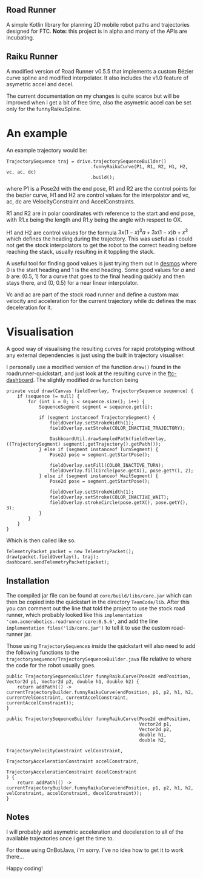 ## Road Runner

A simple Kotlin library for planning 2D mobile robot paths and trajectories designed for FTC. **Note:** this project is in alpha and many of the APIs are incubating.

## Raiku Runner

A modified version of Road Runner v0.5.5 that implements a custom Bézier curve spline and modified interpolator. It also includes the v1.0 feature of asymetric accel and decel.

The current documentation on my changes is quite scarce but will be improved when i get a bit of free time, also the asymetric accel can be set only for the funnyRaikuSpline.

# An example
An example trajectory would be:
```
TrajectorySequence traj = drive.trajectorySequenceBuilder()
                               .funnyRaikuCurve(P1, R1, R2, H1, H2, vc, ac, dc)
                               .build();
```

where P1 is a Pose2d with the end pose, R1 and R2 are the control points for the bezier curve, H1 and H2 are control values for the interpolator and vc, ac, dc are VelocityConstraint and AccelConstraints.

R1 and R2 are in polar coordinates with reference to the start and end pose, with R1.x being the length and R1.y being the angle with respect to OX.

H1 and H2 are control values for the formula $3x(1-x)^3a + 3x(1-x)b + x^3$ which defines the heading during the trajectory. This was useful as i could not get the stock interpolators to get the robot to the correct heading before reaching the stack, usually resulting in it toppling the stack.

A useful tool for finding good values is just trying them out in [desmos](https://www.desmos.com/calculator/9nigdxolvm) where 0 is the start heading and 1 is the end heading. Some good values for $a$ and $b$ are: (0.5, 1) for a curve that goes to the final heading quickly and then stays there, and (0, 0.5) for a near linear interpolator. 

Vc and ac are part of the stock road runner and define a custom max velocity and acceleration for the current trajectory while dc defines the max deceleration for it.

# Visualisation

A good way of visualising the resulting curves for rapid prototyping without any external dependencies is just using the built in trajectory visualiser.

I personally use a modified version of the function ``draw()`` found in the roadrunner-quickstart, and just look at the resulting curve in the [ftc-dashboard](https://github.com/acmerobotics/ftc-dashboard). The slightly modified ``draw`` function being
```
private void draw(Canvas fieldOverlay, TrajectorySequence sequence) {
    if (sequence != null) {
        for (int i = 0; i < sequence.size(); i++) {
            SequenceSegment segment = sequence.get(i);

            if (segment instanceof TrajectorySegment) {
                fieldOverlay.setStrokeWidth(1);
                fieldOverlay.setStroke(COLOR_INACTIVE_TRAJECTORY);

                DashboardUtil.drawSampledPath(fieldOverlay, ((TrajectorySegment) segment).getTrajectory().getPath());
            } else if (segment instanceof TurnSegment) {
                Pose2d pose = segment.getStartPose();

                fieldOverlay.setFill(COLOR_INACTIVE_TURN);
                fieldOverlay.fillCircle(pose.getX(), pose.getY(), 2);
            } else if (segment instanceof WaitSegment) {
                Pose2d pose = segment.getStartPose();

                fieldOverlay.setStrokeWidth(1);
                fieldOverlay.setStroke(COLOR_INACTIVE_WAIT);
                fieldOverlay.strokeCircle(pose.getX(), pose.getY(), 3);
            }
        }
    }
}
```
Which is then called like so.
```
TelemetryPacket packet = new TelemetryPacket();
draw(packet.fieldOverlay(), traj);
dashboard.sendTelemetryPacket(packet);
```

## Installation

The compiled jar file can be found at ``core/build/libs/core.jar`` which can then be copied into the quickstart in the directory ``TeamCode/lib``. After this you can comment out the line that told the project to use the stock road runner, which probably looked like this ``implementation 'com.acmerobotics.roadrunner:core:0.5.6'``, and add the line ``implementation files('lib/core.jar')`` to tell it to use the custom road-runner jar.

Those using ``TrajectorySequence``s inside the quickstart will also need to add the following functions to the ``trajectorysequence/TrajectorySequenceBuilder.java`` file relative to where the code for the robot usually goes.

```
public TrajectorySequenceBuilder funnyRaikuCurve(Pose2d endPosition, Vector2d p1, Vector2d p2, double h1, double h2) {
    return addPath(() -> currentTrajectoryBuilder.funnyRaikuCurve(endPosition, p1, p2, h1, h2, currentVelConstraint, currentAccelConstraint, currentAccelConstraint));
}

public TrajectorySequenceBuilder funnyRaikuCurve(Pose2d endPosition,
                                                 Vector2d p1,
                                                 Vector2d p2,
                                                 double h1,
                                                 double h2,
                                                 TrajectoryVelocityConstraint velConstraint,
                                                 TrajectoryAccelerationConstraint accelConstraint,
                                                 TrajectoryAccelerationConstraint decelConstraint
) {
    return addPath(() -> currentTrajectoryBuilder.funnyRaikuCurve(endPosition, p1, p2, h1, h2, velConstraint, accelConstraint, decelConstraint));
}
```

## Notes

I will probably add asymetric acceleration and deceleration to all of the available trajectories once i get the time to. 

For those using OnBotJava, i'm sorry. I've no idea how to get it to work there...

Happy coding!
